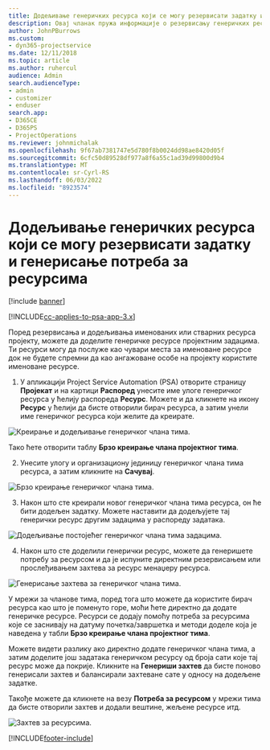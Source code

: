 ```yaml
---
title: Додељивање генеричких ресурса који се могу резервисати задатку и пројектном тиму
description: Овај чланак пружа информације о резервисању генеричких ресурса за задатке и тимове пројекта.
author: JohnPBurrows
ms.custom:
- dyn365-projectservice
ms.date: 12/11/2018
ms.topic: article
ms.author: ruhercul
audience: Admin
search.audienceType:
- admin
- customizer
- enduser
search.app:
- D365CE
- D365PS
- ProjectOperations
ms.reviewer: johnmichalak
ms.openlocfilehash: 9f67ab7381747e5d780f8b0024dd98ae8420d05f
ms.sourcegitcommit: 6cfc50d89528df977a8f6a55c1ad39d99800d9b4
ms.translationtype: MT
ms.contentlocale: sr-Cyrl-RS
ms.lasthandoff: 06/03/2022
ms.locfileid: "8923574"
---
```

# <a name="assign-generic-bookable-resources-to-a-task-and-generate-resource-requirements"></a>Додељивање генеричких ресурса који се могу резервисати задатку и генерисање потреба за ресурсима 

[!include [banner](../includes/psa-now-project-operations.md)]

[!INCLUDE[cc-applies-to-psa-app-3.x](../includes/cc-applies-to-psa-app-3x.md)]

Поред резервисања и додељивања именованих или стварних ресурса пројекту, можете да доделите генеричке ресурсе пројектним задацима. Ти ресурси могу да послуже као чувари места за именоване ресурсе док не будете спремни да као ангажоване особе на пројекту користите именоване ресурсе. 

1. У апликацији Project Service Automation (PSA) отворите страницу **Пројекат** и на картици **Распоред** унесите име улоге генеричког ресурса у ћелију распореда **Ресурс**. Можете и да кликнете на икону **Ресурс** у ћелији да бисте отворили бирач ресурса, а затим унели име генеричког ресурса који желите да креирате.

![Креирање и додељивање генеричког члана тима.](media/RM-how-to-9.png)

Тако ћете отворити таблу **Брзо креирање члана пројектног тима**. 

2. Унесите улогу и организациону јединицу генеричког члана тима ресурса, а затим кликните на **Сачувај**.

![Брзо креирање генеричког члана тима.](media/RM-how-to-10.png)

3. Након што сте креирали новог генеричког члана тима ресурса, он ће бити додељен задатку. Можете наставити да додељујете тај генерички ресурс другим задацима у распореду задатака.

![Додељивање постојећег генеричког члана тима задацима.](media/RM-how-to-11.png)

4. Након што сте доделили генерички ресурс, можете да генеришете потребу за ресурсом и да је испуните директним резервисањем или прослеђивањем захтева за ресурс менаџеру ресурса.

![Генерисање захтева за генеричког члана тима.](media/RM-how-to-12.png)

У мрежи за чланове тима, поред тога што можете да користите бирач ресурса као што је поменуто горе, моћи ћете директно да додате генеричке ресурсе. Ресурси се додају помоћу потреба за ресурсима које се заснивају на датуму почетка/завршетка и методи доделе која је наведена у табли **Брзо креирање члана пројектног тима**.

Можете видети разлику ако директно додате генеричког члана тима, а затим доделите још задатака генеричком ресурсу од броја сати које тај ресурс може да покрије. Кликните на **Генериши захтев** да бисте поново генерисали захтев и балансирали захтеване сате у односу на додељене задатке.

Такође можете да кликнете на везу **Потреба за ресурсом** у мрежи тима да бисте отворили захтев и додали вештине, жељене ресурсе итд.

![Захтев за ресурсима.](media/RM-how-to-13.png)



[!INCLUDE[footer-include](../includes/footer-banner.md)]

